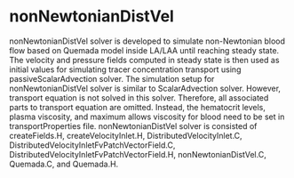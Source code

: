 # nonNewtonianDistVel
nonNewtonianDistVel solver is developed to simulate non-Newtonian blood flow based on Quemada model inside LA/LAA until reaching steady state. The velocity and pressure fields computed in steady state is then used as initial values for simulating tracer concentration transport using passiveScalarAdvection solver. The simulation setup for nonNewtonianDistVel solver is similar to ScalarAdvection solver. However, transport equation is not solved in this solver. Therefore, all associated parts to transport equation are omitted. Instead, the hematocrit levels, plasma viscosity, and maximum allows viscosity for blood need to be set in transportProperties file. nonNewtonianDistVel solver is consisted of createFields.H, createVelocityInlet.H, DistributedVelocityInlet.C, DistributedVelocityInletFvPatchVectorField.C, DistributedVelocityInletFvPatchVectorField.H, nonNewtonianDistVel.C, Quemada.C, and Quemada.H.
